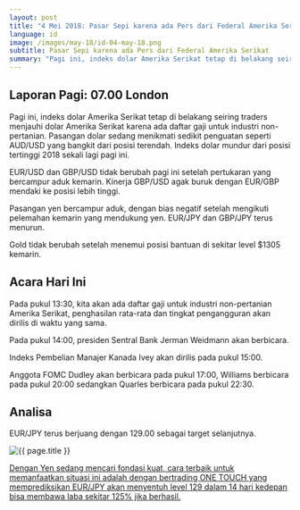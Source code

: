 ```yaml
---
layout: post
title: "4 Mei 2018: Pasar Sepi karena ada Pers dari Federal Amerika Serikat"
language: id
image: /images/may-18/id-04-may-18.png
subtitle: Pasar Sepi karena ada Pers dari Federal Amerika Serikat
summary: "Pagi ini, indeks dolar Amerika Serikat tetap di belakang seiring traders menjauhi dolar Amerika Serikat karena ada daftar gaji untuk industri non-pertanian. Pasangan dolar sedang menikmati sedikit penguatan seperti AUD/USD yang bangkit dari posisi terendah"
---
```

## Laporan Pagi: 07.00 London

Pagi ini, indeks dolar Amerika Serikat tetap di belakang seiring traders menjauhi dolar Amerika Serikat karena ada daftar gaji untuk industri non-pertanian. Pasangan dolar sedang menikmati sedikit penguatan seperti AUD/USD yang bangkit dari posisi terendah. Indeks dolar mundur dari posisi tertinggi 2018 sekali lagi pagi ini.

EUR/USD dan GBP/USD tidak berubah pagi ini setelah pertukaran yang bercampur aduk kemarin. Kinerja GBP/USD agak buruk dengan EUR/GBP mendaki ke posisi lebih tinggi.

Pasangan yen bercampur aduk, dengan bias negatif setelah mengikuti pelemahan kemarin yang mendukung yen. EUR/JPY dan GBP/JPY terus menurun.

Gold tidak berubah setelah menemui posisi bantuan di sekitar level $1305 kemarin.


## Acara Hari Ini

Pada pukul 13:30, kita akan ada daftar gaji untuk industri non-pertanian Amerika Serikat, penghasilan rata-rata dan tingkat pengangguran akan dirilis di waktu yang sama.

Pada pukul 14:00, presiden Sentral Bank Jerman Weidmann akan berbicara.

Indeks Pembelian Manajer Kanada Ivey akan dirilis pada pukul 15:00.

Anggota FOMC Dudley akan berbicara pada pukul 17:00, Williams berbicara pada pukul 20:00 sedangkan Quarles berbicara pada pukul 22:30.

## Analisa

EUR/JPY terus berjuang dengan 129.00 sebagai target selanjutnya.

<img src="{{ site.url }}/images/may-18/id-04-may-18.png" alt="{{ page.title }}" title="{{ page.title }}">

<a href="%LINK%%?currency=USD&market=forex&underlying=frxEURJPY&formname=touchnotouch&duration_amount=14&duration_units=d&amount=10&amount_type=payout&expiry_type=duration&barrier=129.00" target="_blank">Dengan Yen sedang mencari fondasi kuat, cara terbaik untuk memanfaatkan situasi ini adalah dengan bertrading ONE TOUCH yang memprediksikan EUR/JPY akan menyentuh level 129 dalam 14 hari kedepan bisa membawa laba sekitar 125% jika berhasil.</a>
